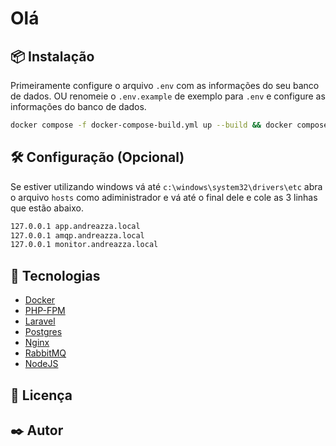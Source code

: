 # Olá


## 📦 Instalação

Primeiramente configure o arquivo `.env` com as informações do seu banco de dados. OU renomeie o `.env.example` de exemplo para `.env` e configure as informações do banco de dados.

```bash 
docker compose -f docker-compose-build.yml up --build && docker compose up -d --build
```


## 🛠️ Configuração (Opcional)

Se estiver utilizando windows vá até `c:\windows\system32\drivers\etc` abra o arquivo `hosts` como adiministrador e vá até o final dele e cole as 3 linhas que estão abaixo.

```bash
127.0.0.1 app.andreazza.local
127.0.0.1 amqp.andreazza.local
127.0.0.1 monitor.andreazza.local
```

## 🚀 Tecnologias

- [Docker](https://www.docker.com/)
- [PHP-FPM](https://www.php.net/)
- [Laravel](https://laravel.com/)
- [Postgres](https://www.postgresql.org/)
- [Nginx](https://www.nginx.com/)
- [RabbitMQ](https://www.rabbitmq.com/)
- [NodeJS](https://nodejs.org/)


## 📝 Licença

## ✒️ Autor


